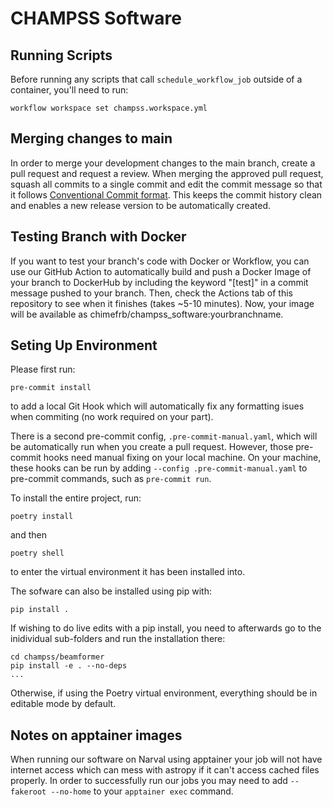 # CHAMPSS Software

## Running Scripts

Before running any scripts that call `schedule_workflow_job` outside of a container, you'll need to run:
```
workflow workspace set champss.workspace.yml
```

## Merging changes to main

In order to merge your development changes to the main branch, create a pull request and request a review. When merging the approved pull request, squash all commits to a single commit and edit the commit message so that it follows [Conventional Commit format](https://www.conventionalcommits.org/en/v1.0.0/). This keeps the commit history clean and enables a new release version to be automatically created.

## Testing Branch with Docker

If you want to test your branch's code with Docker or Workflow, you can use our GitHub Action to automatically build and push a Docker Image of your branch to DockerHub by including the keyword "[test]" in a commit message pushed to your branch. Then, check the Actions tab of this repository to see when it finishes (takes ~5-10 minutes). Now, your image will be available as chimefrb/champss_software:yourbranchname.

## Seting Up Environment

Please first run:
```
pre-commit install
```
to add a local Git Hook which will automatically fix any formatting isues when commiting (no work required on your part).

There is a second pre-commit config, `.pre-commit-manual.yaml`, which will be automatically run when you create a pull request.
However, those pre-commit hooks need manual fixing on your local machine.
On your machine, these hooks can be run by adding `--config .pre-commit-manual.yaml` to pre-commit commands, such as `pre-commit run`.

To install the entire project, run:
```
poetry install
```
and then
```
poetry shell
```
to enter the virtual environment it has been installed into.

The sofware can also be installed using pip with:
```
pip install .
```

If wishing to do live edits with a pip install, you need to afterwards go to the inidividual sub-folders and run the installation there:
```
cd champss/beamformer
pip install -e . --no-deps
...
```
Otherwise, if using the Poetry virtual environment, everything should be in editable mode by default.


## Notes on apptainer images

When running our software on Narval using apptainer your job will not have internet access which can mess with astropy if it can't access cached files properly.
In order to successfully run our jobs you may need to add `--fakeroot --no-home` to your `apptainer exec` command.

